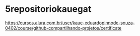 # 5repositoriokauegat
https://cursos.alura.com.br/user/kaue-eduardopinnode-souza-0402/course/github-compartilhando-projetos/certificate
